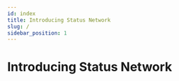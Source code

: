 ```yaml
---
id: index
title: Introducing Status Network
slug: /
sidebar_position: 1
---
```


# Introducing Status Network